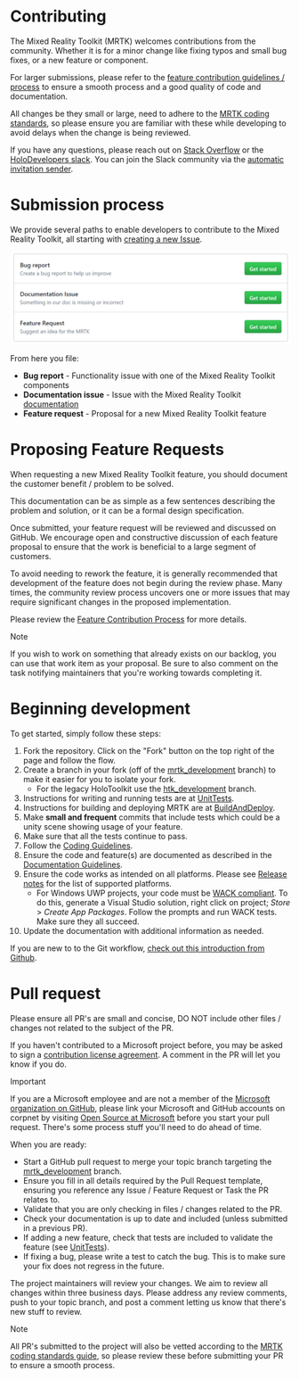 # Contributing

The Mixed Reality Toolkit (MRTK) welcomes contributions from the community. Whether it is for a minor change like fixing typos and small bug fixes, or a new feature or component.

For larger submissions, please refer to the [feature contribution guidelines / process](Feature_Contribution_Process.md) to ensure a smooth process and a good quality of code and documentation.

All changes be they small or large, need to adhere to the [MRTK coding standards](CodingGuidelines.md), so please ensure you are familiar with these while developing to avoid delays when the change is being reviewed.

If you have any questions, please reach out on [Stack Overflow](https://stackoverflow.com/questions/tagged/mrtk) or the [HoloDevelopers slack](https://holodevelopers.slack.com/). You can join the Slack community via the [automatic invitation sender](https://holodevelopersslack.azurewebsites.net/).

# Submission process
We provide several paths to enable developers to contribute to the Mixed Reality Toolkit, all starting with [creating a new Issue](https://github.com/Microsoft/MixedRealityToolkit-Unity/issues/new/choose).

![Select Issue Type](../Images/Contributing/SelectIssueType.png)

From here you file:

- **Bug report** - Functionality issue with one of the Mixed Reality Toolkit components
- **Documentation issue** - Issue with the Mixed Reality Toolkit [documentation](https://microsoft.github.io/MixedRealityToolkit-Unity)
- **Feature request** - Proposal for a new Mixed Reality Toolkit feature

# Proposing Feature Requests

When requesting a new Mixed Reality Toolkit feature, you should document the customer benefit / problem to be solved.

This documentation can be as simple as a few sentences describing the problem and solution, or it can be a formal design specification.

Once submitted, your feature request will be reviewed and discussed on GitHub. We encourage open and constructive discussion of each feature proposal to ensure that the work is beneficial to a large segment of customers.

To avoid needing to rework the feature, it is generally recommended that development of the feature does not begin during the review phase. Many times, the community review process uncovers one or more issues that may require significant changes in the proposed implementation.

Please review the [Feature Contribution Process](Feature_Contribution_Process.md) for more details.

> [!NOTE]
> If you wish to work on something that already exists on our backlog, you can use that work item as your proposal. Be sure to also comment on the task notifying maintainers that you're working towards completing it.

# Beginning development

To get started, simply follow these steps:

1. Fork the repository. Click on the "Fork" button on the top right of the page and follow the flow.
1. Create a branch in your fork (off of the [mrtk_development](https://github.com/microsoft/mixedrealitytoolkit-unity/tree/mrtk_development) branch) to make it easier for you to isolate your fork.
    - For the legacy HoloToolkit use the [htk_development](https://github.com/Microsoft/MixedRealityToolkit-Unity/tree/htk_development) branch.
1. Instructions for writing and running tests are at [UnitTests](UnitTests.md).
1. Instructions for building and deploying MRTK are at [BuildAndDeploy](../BuildAndDeploy.md). 
1. Make **small and frequent** commits that include tests which could be a unity scene showing usage of your feature.
1. Make sure that all the tests continue to pass.
1. Follow the [Coding Guidelines](CodingGuidelines.md).
1. Ensure the code and feature(s) are documented as described in the [Documentation Guidelines](DocumentationGuide.md).
1. Ensure the code works as intended on all platforms. Please see [Release notes](../ReleaseNotes.md) for the list of supported platforms.
    - For Windows UWP projects, your code must be [WACK compliant](https://developer.microsoft.com/en-us/windows/develop/app-certification-kit). To do this, generate a Visual Studio solution, right click on project; *Store* > *Create App Packages*. Follow the prompts and run WACK tests. Make sure they all succeed.
1. Update the documentation with additional information as needed.

If you are new to to the Git workflow, [check out this introduction from Github](https://guides.github.com/activities/hello-world/).

# Pull request

Please ensure all PR's are small and concise, DO NOT include other files / changes not related to the subject of the PR.

If you haven't contributed to a Microsoft project before, you may be asked to sign a [contribution license agreement](https://cla.microsoft.com/). 
A comment in the PR will let you know if you do.

> [!IMPORTANT]
> If you are a Microsoft employee and are not a member of the [Microsoft organization on GitHub](https://github.com/Microsoft), please link your Microsoft and GitHub accounts on corpnet by visiting [Open Source at Microsoft](https://opensource.microsoft.com/) before you start your pull request. There's some process stuff you'll need to do ahead of time.

When you are ready:
* Start a GitHub pull request to merge your topic branch targeting the [mrtk_development](https://github.com/microsoft/mixedrealitytoolkit-unity/tree/mrtk_development) branch.
* Ensure you fill in all details required by the Pull Request template, ensuring you reference any Issue / Feature Request or Task the PR relates to.
* Validate that you are only checking in files / changes related to the PR.
* Check your documentation is up to date and included (unless submitted in a previous PR).
* If adding a new feature, check that tests are included to validate the feature (see [UnitTests](UnitTests.md)).
* If fixing a bug, please write a test to catch the bug. This is to make sure your fix does not regress in the future.

The project maintainers will review your changes. We aim to review all changes within three business days. Please address any review comments, push to your topic branch, and post a comment letting us know that there's new stuff to review.

> [!NOTE]
> All PR's submitted to the project will also be vetted according to the [MRTK coding standards guide](CodingGuidelines.md), so please review these before submitting your PR to ensure a smooth process.
